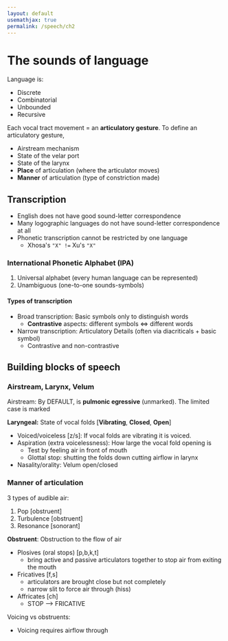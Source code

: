 ```yaml
---
layout: default
usemathjax: true
permalink: /speech/ch2
---
```


# The sounds of language

Language is:
- Discrete
- Combinatorial
- Unbounded
- Recursive

Each vocal tract movement = an **articulatory gesture**.
To define an articulatory gesture,

- Airstream mechanism
- State of the velar port
- State of the larynx
- **Place** of articulation (where the articulator moves)
- **Manner** of articulation (type of constriction made)

## Transcription

- English does not have good sound-letter correspondence
- Many logographic languages do not have sound-letter correspondence at all
- Phonetic transcription cannot be restricted by one language
  - Xhosa's `"X" !=` Xu's `"X"`

### International Phonetic Alphabet (IPA)

1. Universal alphabet (every human language can be represented)
2. Unambiguous (one-to-one sounds-symbols)

#### Types of transcription

- Broad transcription: Basic symbols only to distinguish words
  - **Contrastive** aspects: different symbols <=> different words
- Narrow transcription: Articulatory Details (often via diacriticals + basic symbol)
  - Contrastive and non-contrastive 

## Building blocks of speech

### Airstream, Larynx, Velum

Airstream: By DEFAULT, is **pulmonic egressive** (unmarked).
The limited case is marked

**Laryngeal:** State of vocal folds [**Vibrating**, **Closed**, **Open**]

- Voiced/voiceless [z/s]: If vocal folds are vibrating it is voiced.
- Aspiration (extra voicelessness): How large the vocal fold opening is
  - Test by feeling air in front of mouth
  - Glottal stop: shutting the folds down cutting airflow in larynx
- Nasality/orality: Velum open/closed

### Manner of articulation

3 types of audible air:
1. Pop [obstruent]
2. Turbulence [obstruent]
3. Resonance [sonorant]

**Obstruent**: Obstruction to the flow of air
- Plosives (oral stops) [p,b,k,t]
  - bring active and passive articulators together to stop air from exiting the mouth
- Fricatives [f,s]
  - articulators are brought close but not completely
  - narrow slit to force air through (hiss)
- Affricates [ch]
  - STOP --> FRICATIVE

Voicing vs obstruents:
- Voicing requires airflow through